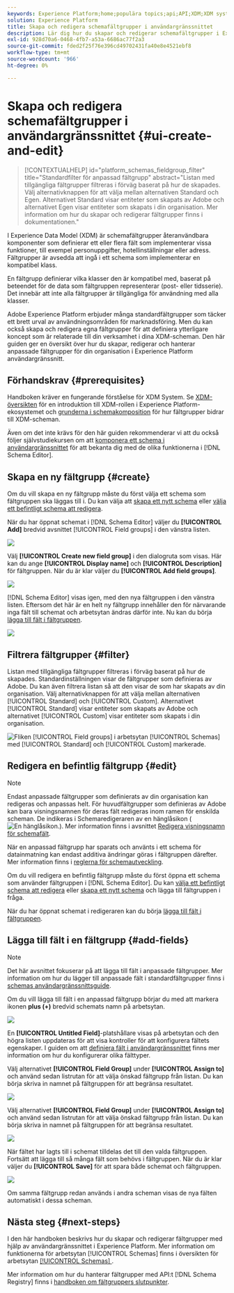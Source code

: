 ```yaml
---
keywords: Experience Platform;home;populära topics;api;API;XDM;XDM system;experience data model;data model;ui;workspace;field group;field groups;
solution: Experience Platform
title: Skapa och redigera schemafältgrupper i användargränssnittet
description: Lär dig hur du skapar och redigerar schemafältgrupper i Experience Platform användargränssnitt.
exl-id: 928d70a6-0468-4fb7-a53a-6686ac77f2a3
source-git-commit: fded2f25f76e396cd49702431fa40e8e4521ebf8
workflow-type: tm+mt
source-wordcount: '966'
ht-degree: 0%

---
```


# Skapa och redigera schemafältgrupper i användargränssnittet {#ui-create-and-edit}

>[!CONTEXTUALHELP]
>id="platform_schemas_fieldgroup_filter"
>title="Standardfilter för anpassad fältgrupp"
>abstract="Listan med tillgängliga fältgrupper filtreras i förväg baserat på hur de skapades. Välj alternativknappen för att välja mellan alternativen Standard och Egen. Alternativet Standard visar entiteter som skapats av Adobe och alternativet Egen visar entiteter som skapats i din organisation. Mer information om hur du skapar och redigerar fältgrupper finns i dokumentationen."

I Experience Data Model (XDM) är schemafältgrupper återanvändbara komponenter som definierar ett eller flera fält som implementerar vissa funktioner, till exempel personuppgifter, hotellinställningar eller adress. Fältgrupper är avsedda att ingå i ett schema som implementerar en kompatibel klass.

En fältgrupp definierar vilka klasser den är kompatibel med, baserat på beteendet för de data som fältgruppen representerar (post- eller tidsserie). Det innebär att inte alla fältgrupper är tillgängliga för användning med alla klasser.

Adobe Experience Platform erbjuder många standardfältgrupper som täcker ett brett urval av användningsområden för marknadsföring. Men du kan också skapa och redigera egna fältgrupper för att definiera ytterligare koncept som är relaterade till din verksamhet i dina XDM-scheman. Den här guiden ger en översikt över hur du skapar, redigerar och hanterar anpassade fältgrupper för din organisation i Experience Platform användargränssnitt.

## Förhandskrav {#prerequisites}

Handboken kräver en fungerande förståelse för XDM System. Se [XDM-översikten](../../home.md) för en introduktion till XDM-rollen i Experience Platform-ekosystemet och [grunderna i schemakomposition](../../schema/composition.md) för hur fältgrupper bidrar till XDM-scheman.

Även om det inte krävs för den här guiden rekommenderar vi att du också följer självstudiekursen om att [komponera ett schema i användargränssnittet](../../tutorials/create-schema-ui.md) för att bekanta dig med de olika funktionerna i [!DNL Schema Editor].

## Skapa en ny fältgrupp {#create}

Om du vill skapa en ny fältgrupp måste du först välja ett schema som fältgruppen ska läggas till i. Du kan välja att [skapa ett nytt schema](./schemas.md#create) eller [välja ett befintligt schema att redigera](./schemas.md#edit).

När du har öppnat schemat i [!DNL Schema Editor] väljer du **[!UICONTROL Add]** bredvid avsnittet [!UICONTROL Field groups] i den vänstra listen.

![](../../images/ui/resources/field-groups/add-field-group.png)

Välj **[!UICONTROL Create new field group]** i den dialogruta som visas. Här kan du ange **[!UICONTROL Display name]** och **[!UICONTROL Description]** för fältgruppen. När du är klar väljer du **[!UICONTROL Add field groups]**.

![](../../images/ui/resources/field-groups/create-field-group.png)

[!DNL Schema Editor] visas igen, med den nya fältgruppen i den vänstra listen. Eftersom det här är en helt ny fältgrupp innehåller den för närvarande inga fält till schemat och arbetsytan ändras därför inte. Nu kan du börja [lägga till fält i fältgruppen](#add-fields).

![](../../images/ui/resources/field-groups/field-group-added.png)

## Filtrera fältgrupper {#filter}

Listan med tillgängliga fältgrupper filtreras i förväg baserat på hur de skapades. Standardinställningen visar de fältgrupper som definieras av Adobe. Du kan även filtrera listan så att den visar de som har skapats av din organisation. Välj alternativknappen för att välja mellan alternativen [!UICONTROL Standard] och [!UICONTROL Custom]. Alternativet [!UICONTROL Standard] visar entiteter som skapats av Adobe och alternativet [!UICONTROL Custom] visar entiteter som skapats i din organisation.

![Fliken [!UICONTROL Field groups] i arbetsytan [!UICONTROL Schemas] med [!UICONTROL Standard] och [!UICONTROL Custom] markerade.](../../images/ui/resources/field-groups/standard-and-custom-field-groups.png)

## Redigera en befintlig fältgrupp {#edit}

>[!NOTE]
>
>Endast anpassade fältgrupper som definierats av din organisation kan redigeras och anpassas helt. För huvudfältgrupper som definieras av Adobe kan bara visningsnamnen för deras fält redigeras inom ramen för enskilda scheman. De indikeras i Schemaredigeraren av en hänglåsikon (![En hänglåsikon.](/help/images/icons/lock-closed.png)). Mer information finns i avsnittet [Redigera visningsnamn för schemafält](./schemas.md#display-names).
>
>När en anpassad fältgrupp har sparats och använts i ett schema för datainmatning kan endast additiva ändringar göras i fältgruppen därefter. Mer information finns i [reglerna för schemautveckling](../../schema/composition.md#evolution).

Om du vill redigera en befintlig fältgrupp måste du först öppna ett schema som använder fältgruppen i [!DNL Schema Editor]. Du kan [välja ett befintligt schema att redigera](./schemas.md#edit) eller [skapa ett nytt schema](./schemas.md#create) och lägga till fältgruppen i fråga.

När du har öppnat schemat i redigeraren kan du börja [lägga till fält i fältgruppen](#add-fields).

## Lägga till fält i en fältgrupp {#add-fields}

>[!NOTE]
>
>Det här avsnittet fokuserar på att lägga till fält i anpassade fältgrupper. Mer information om hur du lägger till anpassade fält i standardfältgrupper finns i [schemas användargränssnittsguide](./schemas.md#custom-fields-for-standard-groups).

Om du vill lägga till fält i en anpassad fältgrupp börjar du med att markera ikonen **plus (+)** bredvid schemats namn på arbetsytan.

![](../../images/ui/resources/field-groups/add-field.png)

En **[!UICONTROL Untitled Field]**-platshållare visas på arbetsytan och den högra listen uppdateras för att visa kontroller för att konfigurera fältets egenskaper. I guiden om att [definiera fält i användargränssnittet](../fields/overview.md#define) finns mer information om hur du konfigurerar olika fälttyper.

Välj alternativet **[!UICONTROL Field Group]** under **[!UICONTROL Assign to]** och använd sedan listrutan för att välja önskad fältgrupp från listan. Du kan börja skriva in namnet på fältgruppen för att begränsa resultatet.

![](../../images/ui/resources/field-groups/select-field-group.png)

Välj alternativet **[!UICONTROL Field Group]** under **[!UICONTROL Assign to]** och använd sedan listrutan för att välja önskad fältgrupp från listan. Du kan börja skriva in namnet på fältgruppen för att begränsa resultatet.

![](../../images/ui/resources/field-groups/select-field-group.png)

När fältet har lagts till i schemat tilldelas det till den valda fältgruppen. Fortsätt att lägga till så många fält som behövs i fältgruppen. När du är klar väljer du **[!UICONTROL Save]** för att spara både schemat och fältgruppen.

![](../../images/ui/resources/field-groups/complete-field-group.png)

Om samma fältgrupp redan används i andra scheman visas de nya fälten automatiskt i dessa scheman.

## Nästa steg {#next-steps}

I den här handboken beskrivs hur du skapar och redigerar fältgrupper med hjälp av användargränssnittet i Experience Platform. Mer information om funktionerna för arbetsytan [!UICONTROL Schemas] finns i översikten för arbetsytan [[!UICONTROL Schemas] &#x200B;](../overview.md).

Mer information om hur du hanterar fältgrupper med API:t [!DNL Schema Registry] finns i [handboken om fältgruppers slutpunkter](../../api/field-groups.md).
